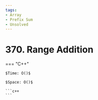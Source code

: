 ```yaml
---
tags:
- Array
- Prefix Sum
- Unsolved
---
```



# 370. Range Addition

=== "C++"

    $Time: O()$

    $Space: O()$

    ```c++
    ```